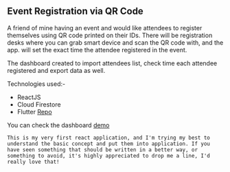 ## Event Registration via QR Code

A friend of mine having an event and would like attendees to register themselves using QR code printed on their IDs. There will be registration desks where you can grab smart device and scan the QR code with, and the app. will set the exact time the attendee registered in the event.

The dashboard created to import attendees list, check time each attendee registered and export data as well.

Technologies used:-
- ReactJS
- Cloud Firestore
- Flutter [Repo](https://github.com/mmounirf/event-registration-qr-scanner)

You can check the dashboard [demo](https://mmounirf.github.io/event-registration-dashboard/)

``
This is my very first react application, and I'm trying my best to understand the basic concept and put them into application. If you have seen something that should be written in a better way, or something to avoid, it's highly appreciated to drop me a line, I'd really love that!
``
